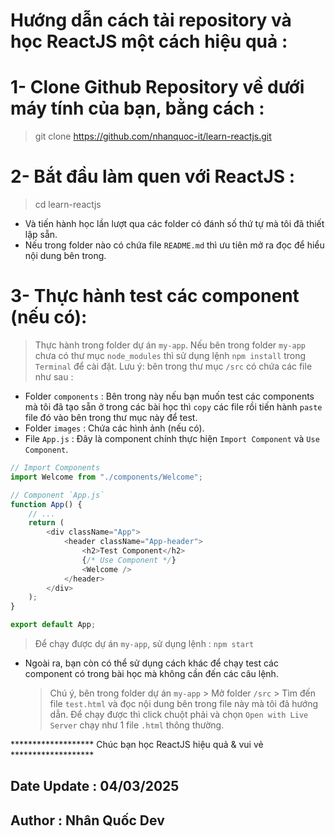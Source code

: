 # Hướng dẫn cách tải repository và học ReactJS một cách hiệu quả :

# 1- Clone Github Repository về dưới máy tính của bạn, bằng cách :

> git clone https://github.com/nhanquoc-it/learn-reactjs.git

# 2- Bắt đầu làm quen với ReactJS :

> cd learn-reactjs

- Và tiến hành học lần lượt qua các folder có đánh số thứ tự mà tôi đã thiết lập sẵn.
- Nếu trong folder nào có chứa file `README.md` thì ưu tiên mở ra đọc để hiểu nội dung bên trong.

# 3- Thực hành test các component (nếu có):

> Thực hành trong folder dự án `my-app`.
> Nếu bên trong folder `my-app` chưa có thư mục `node_modules` thì sử dụng lệnh `npm install` trong `Terminal` để cài đặt.
> Lưu ý: bên trong thư mục `/src` có chứa các file như sau :

- Folder `components` : Bên trong này nếu bạn muốn test các components mà tôi đã tạo sẵn ở trong các bài học thì `copy` các file rồi tiến hành `paste` file đó vào bên trong thư mục này để test.
- Folder `images` : Chứa các hình ảnh (nếu có).
- File `App.js` : Đây là component chính thực hiện `Import Component` và `Use Component`.

```js
// Import Components
import Welcome from "./components/Welcome";

// Component `App.js`
function App() {
	// ...
	return (
		<div className="App">
			<header className="App-header">
				<h2>Test Component</h2>
				{/* Use Component */}
				<Welcome />
			</header>
		</div>
	);
}

export default App;
```

> Để chạy được dự án `my-app`, sử dụng lệnh : `npm start`

- Ngoài ra, bạn còn có thể sử dụng cách khác để chạy test các component có trong bài học mà không cần đến các câu lệnh.
  > Chú ý, bên trong folder dự án `my-app` > Mở folder `/src` > Tìm đến file `test.html` và đọc nội dung bên trong file này mà tôi đã hướng dẫn.
  > Để chạy được thì click chuột phải và chọn `Open with Live Server` chạy như 1 file `.html` thông thường.

******************* Chúc bạn học ReactJS hiệu quả & vui vẻ *******************
## Date Update : 04/03/2025
## Author : Nhân Quốc Dev